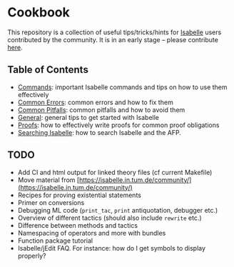 # Cookbook
This repository is a collection of useful tips/tricks/hints for [Isabelle](https://isabelle.in.tum.de/) users contributed by the community.
It is in an early stage &ndash; please contribute [here](https://github.com/isabelle-prover/cookbook).

## Table of Contents
- [Commands](src/commands): important Isabelle commands and tips on how to use them effectively
- [Common Errors](src/common_errors): common errors and how to fix them
- [Common Pitfalls](src/common_pitfalls): common pitfalls and how to avoid them
- [General](src/general): general tips to get started with Isabelle
- [Proofs](src/proofs): how to effectively write proofs for common proof obligations
- [Searching Isabelle](src/searching_isabelle): how to search Isabelle and the AFP.

## TODO
- Add CI and html output for linked theory files (cf current Makefile)
- Move material from [https://isabelle.in.tum.de/community/](https://isabelle.in.tum.de/community/)
- Recipes for proving existential statements
- Primer on conversions
- Debugging ML code (`print_tac`, `print` antiquotation, debugger etc.)
- Overview of different tactics (should also include `rewrite` etc.)
- Difference between methods and tactics
- Namespacing of operators and more with bundles
- Function package tutorial
- Isabelle/jEdit FAQ. For instance: how do I get symbols to display properly?

